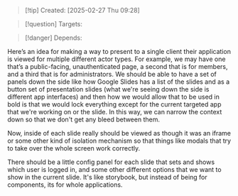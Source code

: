 
>[!tip] Created: [2025-02-27 Thu 09:28]

>[!question] Targets: 

>[!danger] Depends: 

Here’s an idea for making a way to present to a single client their application is viewed for multiple different actor types. For example, we may have one that’s a public-facing, unauthenticated page, a second that is for members, and a third that is for administrators. We should be able to have a set of panels down the side like how Google Slides has a list of the slides and as a button set of presentation slides (what we're seeing down the side is different app interfaces) and then how we would allow that to be used in bold is that we would lock everything except for the current targeted app that we're working on or the slide. In this way, we can narrow the context down so that we don't get any bleed between them.

Now, inside of each slide really should be viewed as though it was an iframe or some other kind of isolation mechanism so that things like modals that try to take over the whole screen work correctly. 

There should be a little config panel for each slide that sets and shows which user is logged in, and some other different options that we want to show in the current slide.  It's like storybook, but instead of being for components, its for whole applications.